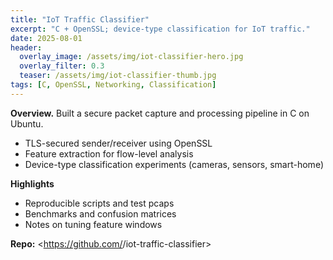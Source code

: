 ```yaml
---
title: "IoT Traffic Classifier"
excerpt: "C + OpenSSL; device-type classification for IoT traffic."
date: 2025-08-01
header:
  overlay_image: /assets/img/iot-classifier-hero.jpg
  overlay_filter: 0.3
  teaser: /assets/img/iot-classifier-thumb.jpg
tags: [C, OpenSSL, Networking, Classification]
---
```


**Overview.** Built a secure packet capture and processing pipeline in C on Ubuntu.
- TLS-secured sender/receiver using OpenSSL
- Feature extraction for flow-level analysis
- Device-type classification experiments (cameras, sensors, smart-home)

**Highlights**
- Reproducible scripts and test pcaps
- Benchmarks and confusion matrices
- Notes on tuning feature windows

**Repo:** <https://github.com/<your-username>/iot-traffic-classifier>
